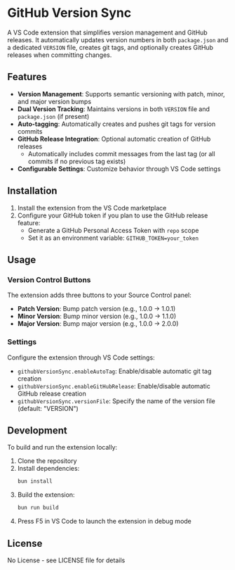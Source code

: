 # GitHub Version Sync

A VS Code extension that simplifies version management and GitHub releases. It automatically updates version numbers in both `package.json` and a dedicated `VERSION` file, creates git tags, and optionally creates GitHub releases when committing changes.

## Features

- **Version Management**: Supports semantic versioning with patch, minor, and major version bumps
- **Dual Version Tracking**: Maintains versions in both `VERSION` file and `package.json` (if present)
- **Auto-tagging**: Automatically creates and pushes git tags for version commits
- **GitHub Release Integration**: Optional automatic creation of GitHub releases
   - Automatically includes commit messages from the last tag (or all commits if no previous tag exists)
- **Configurable Settings**: Customize behavior through VS Code settings

## Installation

1. Install the extension from the VS Code marketplace
2. Configure your GitHub token if you plan to use the GitHub release feature:
   - Generate a GitHub Personal Access Token with `repo` scope
   - Set it as an environment variable: `GITHUB_TOKEN=your_token`

## Usage

### Version Control Buttons

The extension adds three buttons to your Source Control panel:
- **Patch Version**: Bump patch version (e.g., 1.0.0 → 1.0.1)
- **Minor Version**: Bump minor version (e.g., 1.0.0 → 1.1.0)
- **Major Version**: Bump major version (e.g., 1.0.0 → 2.0.0)

### Settings

Configure the extension through VS Code settings:
- `githubVersionSync.enableAutoTag`: Enable/disable automatic git tag creation
- `githubVersionSync.enableGitHubRelease`: Enable/disable automatic GitHub release creation
- `githubVersionSync.versionFile`: Specify the name of the version file (default: "VERSION")

## Development

To build and run the extension locally:

1. Clone the repository
2. Install dependencies:
   ```bash
   bun install
   ```
3. Build the extension:
   ```bash
   bun run build
   ```
4. Press F5 in VS Code to launch the extension in debug mode

## License

No License - see LICENSE file for details
